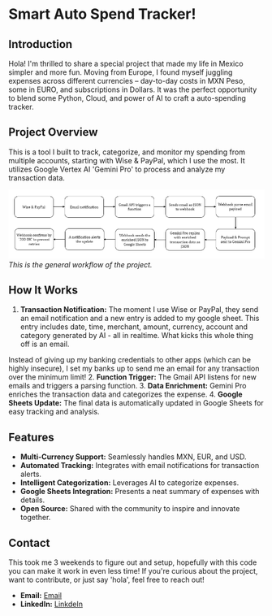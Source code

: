 # Smart Auto Spend Tracker!

## Introduction

Hola! I'm thrilled to share a special project that made my life in Mexico simpler and more fun. Moving from Europe, I found myself juggling expenses across different currencies – day-to-day costs in MXN Peso, some in EURO, and subscriptions in Dollars. It was the perfect opportunity to blend some Python, Cloud, and power of AI to craft a auto-spending tracker.

## Project Overview

This is a tool I built to track, categorize, and monitor my spending from multiple accounts, starting with Wise & PayPal, which I use the most. It utilizes Google Vertex AI 'Gemini Pro' to process and analyze my transaction data.

![Technical Workflow](/workflow.png)
*This is the general workflow of the project.*

## How It Works

1. **Transaction Notification:** The moment I use Wise or PayPal, they send an email notification and a new entry is added to my google sheet. This entry includes date, time, merchant, amount, currency, account and category generated by AI - all in realtime. What kicks this whole thing off is an email. 

Instead of giving up my banking credentials to other apps (which can be highly insecure), I set my banks up to send me an email for any transaction over the minimum limit! 
2. **Function Trigger:** The Gmail API listens for new emails and triggers a parsing function.
3. **Data Enrichment:** Gemini Pro enriches the transaction data and categorizes the expense.
4. **Google Sheets Update:** The final data is automatically updated in Google Sheets for easy tracking and analysis.

## Features

- **Multi-Currency Support:** Seamlessly handles MXN, EUR, and USD.
- **Automated Tracking:** Integrates with email notifications for transaction alerts.
- **Intelligent Categorization:** Leverages AI to categorize expenses.
- **Google Sheets Integration:** Presents a neat summary of expenses with details.
- **Open Source:** Shared with the community to inspire and innovate together.

## Contact

This took me 3 weekends to figure out and setup, hopefully with this code you can make it work in even less time! If you're curious about the project, want to contribute, or just say 'hola', feel free to reach out!

- **Email:** [Email](babak.barghi@gmail.com)
- **LinkedIn:** [LinkdeIn]([https://linkedin.com/in/yourusername](https://www.linkedin.com/in/babakbarghi/)https://www.linkedin.com/in/babakbarghi/)
